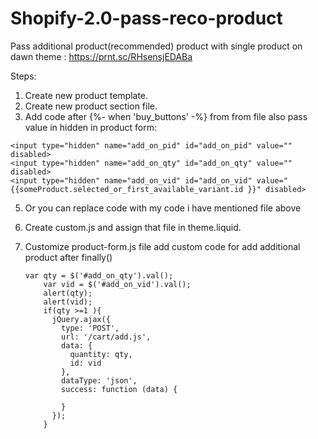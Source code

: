 # Shopify-2.0-pass-reco-product

Pass additional product(recommended) product with single product on dawn theme : https://prnt.sc/RHsensjEDABa

Steps:

1. Create new product template.
2. Create new product section file.
3. Add code after {%- when 'buy_buttons' -%}  from  <!--custom manual product---> from file also pass value in hidden in product form:
```
<input type="hidden" name="add_on_pid" id="add_on_pid" value="" disabled>
<input type="hidden" name="add_on_qty" id="add_on_qty" value="" disabled>
<input type="hidden" name="add_on_vid" id="add_on_vid" value="{{someProduct.selected_or_first_available_variant.id }}" disabled>
```
5. Or you can replace code with my code i have mentioned file above
6. Create custom.js and assign that file in theme.liquid.
7. Customize product-form.js file add custom code for add additional product after finally()

    ```
    var qty = $('#add_on_qty').val();
        var vid = $('#add_on_vid').val();
        alert(qty);
        alert(vid);
        if(qty >=1 ){
          jQuery.ajax({
            type: 'POST',
            url: '/cart/add.js',
            data: {
              quantity: qty,
              id: vid
            },
            dataType: 'json', 
            success: function (data) {

            } 
          });
        }

      
 
